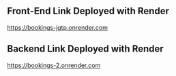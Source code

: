 
## Front-End Link Deployed with Render

https://bookings-jgtp.onrender.com

## Backend Link Deployed with Render

https://bookings-2.onrender.com
